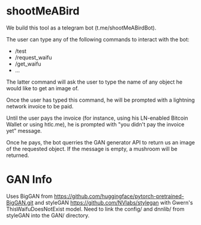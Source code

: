 # shootMeABird

We build this tool as a telegram bot (t.me/shootMeABirdBot).

The user can type any of the following commands to interact with the bot:
- /test
- /request_waifu
- /get_waifu
- ...

The latter command will ask the user to type the name of any object he would like to get an image of.

Once the user has typed this command, he will be prompted with a lightning network invoice to be paid.

Until the user pays the invoice (for instance, using his LN-enabled Bitcoin Wallet or using htlc.me), he is prompted with "you didn't pay the invoice yet" message.

Once he pays, the bot querries the GAN generator API to return us an image of the requested object. If the message is empty, a mushroom will be returned.

# GAN Info

Uses BigGAN from
https://github.com/huggingface/pytorch-pretrained-BigGAN.git and
styleGAN https://github.com/NVlabs/stylegan with Gwern's
ThisWaifuDoesNotExist model. Need to link the config/ and dnnlib/ from
styleGAN into the GAN/ directory.
